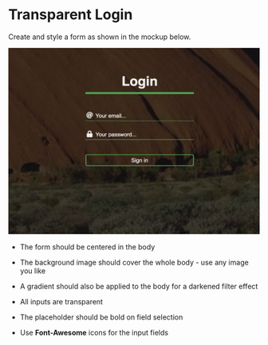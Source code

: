 # Transparent Login

Create and style a form as shown in the mockup below.

![mockup](mockup.png)

- The form should be centered in the body

- The background image should cover the whole body - use any image you like

- A gradient should also be applied to the body for a darkened filter effect

- All inputs are transparent

- The placeholder should be bold on field selection

- Use **Font-Awesome** icons for the input fields
